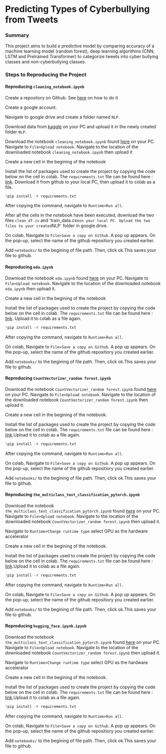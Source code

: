 Predicting Types of Cyberbullying from Tweets
==============================

### Summary

This project aims to build a predictive model by comparing accuracy of a machine learning model (random forest), deep learning algorithms (CNN, LSTM and Pretrained Transformer) to categorize tweets into cyber bullying classes and  non-cyberbullying classes. 

### Steps to Reproducing the Project

#### Reproducing `cleaning_notebook.ipynb`

Create a repository on Github. See [here](https://docs.github.com/en/get-started/quickstart/create-a-repo) on how to do it

Create a google account.

Navigate to google drive and create a folder named `NLP`.

Download data from [kaggle](https://www.kaggle.com/datasets/andrewmvd/cyberbullying-classification) on your PC and upload it in the newly created folder `NLP`.

Download the notebook `cleaning_notebook.ipynb` found [here](https://github.com/thayeylolu/cyberbullying/blob/main/notebooks/cleaning_notebook.ipynb) on your PC. Navigate to `File>Upload notebook`. Navigate to the location of the downloaded notebook `cleaning_notebook.ipynb` then upload it

Create a new cell in the begining of the notebook

Install the list of packages used to create the project by copying the code below on the cell in colab. The `requirements.txt` file can be found here : [link](https://github.com/thayeylolu/cyberbullying/blob/main/requirements.txt). Download it from github to your local PC, then upload it to colab as a file.
```python
!pip install -r requirements.txt
```
After copying the command, navigate to `Runtime>Run all`.

After all the cells in the notebook have been executed, download the two files `clean_df.cv` and 'train_data.csv` on your local PC. Upload the two files to your created `NLP` folder in google drive.

On colab, Navigate to `File>Save a copy on Github`. A pop up appears. On the pop-up,  select the name of the github repositiory you created earlier.

Add `notebooks/` to the begining of file path. Then, click ok.This saves your file to github.

#### Reproducing `eda.ipynb`

Download the notebook `eda.ipynb` found [here](https://github.com/thayeylolu/cyberbullying/blob/main/notebooks/eda.ipynb) on your PC. Navigate to `File>Upload notebook`. Navigate to the location of the downloaded notebook `eda.ipynb` then upload it. 

Create a new cell in the begining of the notebook

Install the list of packages used to create the project by copying the code below on the cell in colab. The `requirements.txt` file can be found here : [link](https://github.com/thayeylolu/cyberbullying/blob/main/requirements.txt). Upload it to colab as a file again.
```python
!pip install -r requirements.txt
```
After copying the command, navigate to `Runtime>Run all`.

On colab, Navigate to `File>Save a copy on Github`. A pop up appears. On the pop-up,  select the name of the github repositiory you created earlier.

Add `notebooks/` to the begining of file path. Then, click ok.This saves your file to github.

#### Reproducing `CountVectorizer_random forest.ipynb`
Download the notebook `CountVectorizer_random forest.ipynb` found [here](https://github.com/thayeylolu/cyberbullying/blob/main/notebooks/CountVectorizer_random%20forest.ipynb) on your PC. Navigate to `File>Upload notebook`. Navigate to the location of the downloaded notebook `CountVectorizer_random forest.ipynb` then upload it.

Create a new cell in the begining of the notebook.

Install the list of packages used to create the project by copying the code below on the cell in colab. The `requirements.txt` file can be found here : [link](https://github.com/thayeylolu/cyberbullying/blob/main/requirements.txt).Upload it to colab as a file again.
```python
!pip install -r requirements.txt
```
After copying the command, navigate to `Runtime>Run all`.

On colab, Navigate to `File>Save a copy on Github`. A pop up appears. On the pop-up,  select the name of the github repositiory you created earlier.

Add `notebooks/` to the begining of file path. Then, click ok.This saves your file to github.

#### Reproducing `the_multiclass_text_classification_pytorch.ipynb`
Download the notebook `the_multiclass_text_classification_pytorch.ipynb` found [here](https://github.com/thayeylolu/cyberbullying/blob/main/notebooks/the_multiclass_text_classification_pytorch.ipynb) on your PC. Navigate to `File>Upload notebook`. Navigate to the location of the downloaded notebook `CountVectorizer_random forest.ipynb` then upload it.

Navigate to `Runtime>Change runtime type` select GPU as the hardware accelerator

Create a new cell in the begining of the notebook.

Install the list of packages used to create the project by copying the code below on the cell in colab. The `requirements.txt` file can be found here : [link](https://github.com/thayeylolu/cyberbullying/blob/main/requirements.txt).Upload it to colab as a file again.
```python
!pip install -r requirements.txt
```
After copying the command, navigate to `Runtime>Run all`.

On colab, Navigate to `File>Save a copy on Github`. A pop up appears. On the pop-up,  select the name of the github repositiory you created earlier.

Add `notebooks/` to the begining of file path. Then, click ok.This saves your file to github.


#### Reproducing `hugging_face.ipynb.ipynb`
Download the notebook `the_multiclass_text_classification_pytorch.ipynb` found [here](https://github.com/thayeylolu/cyberbullying/blob/main/notebooks/hugging_face.ipynb) on your PC. Navigate to `File>Upload notebook`. Navigate to the location of the downloaded notebook `CountVectorizer_random forest.ipynb` then upload it.

Navigate to `Runtime>Change runtime type` select GPU as the hardware accelerator

Create a new cell in the begining of the notebook.

Install the list of packages used to create the project by copying the code below on the cell in colab. The `requirements.txt` file can be found here : [link](https://github.com/thayeylolu/cyberbullying/blob/main/requirements.txt).Upload it to colab as a file again.
```python
!pip install -r requirements.txt
```
After copying the command, navigate to `Runtime>Run all`.

On colab, Navigate to `File>Save a copy on Github`. A pop up appears. On the pop-up,  select the name of the github repositiory you created earlier.

Add `notebooks/` to the begining of file path. Then, click ok.This saves your file to github.

